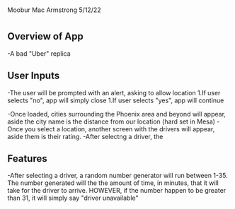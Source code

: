 # 
Moobur
 Mac Armstrong
 5/12/22
#

## Overview of App

-A bad "Uber" replica

## User Inputs

-The user will be prompted with an alert, asking to allow location
	1.If user selects "no", app will simply close
	1.If user selects "yes", app will continue 

-Once loaded, cities surrounding the Phoenix area and beyond will appear, aside the city name is the distance from our location (hard set in Mesa)
-Once you select a location, another screen with the drivers will appear, aside them is their rating. 
-After selectng a driver, the 

## Features

-After selecting a driver, a random number generator will run between 1-35. 
The number generated will the the amount of time, in minutes, that it will take for the driver to arrive.
HOWEVER, if the number happen to be greater than 31, it will simply say "driver unavailable" 

